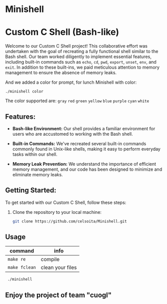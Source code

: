 # Minishell

# Custom C Shell (Bash-like)

Welcome to our Custom C Shell project! This collaborative effort was undertaken with the goal of recreating a fully functional shell similar to the Bash shell. Our team worked diligently to implement essential features, including built-in commands such as `echo`, `cd`, `pwd`, `export`, `unset`, `env`, and `exit`. In addition to these built-ins, we paid meticulous attention to memory management to ensure the absence of memory leaks.

And we added a color for prompt, for lunch Minishell with color:

`./minishell color`

The color supported are:  `gray`  `red`  `green`  `yellow`  `blue`  `purple` `cyan` `white`

## Features:

- **Bash-like Environment:** Our shell provides a familiar environment for users who are accustomed to working with the Bash shell.

- **Built-in Commands:** We've recreated several built-in commands commonly found in Unix-like shells, making it easy to perform everyday tasks within our shell.

- **Memory Leak Prevention:** We understand the importance of efficient memory management, and our code has been designed to minimize and eliminate memory leaks.

## Getting Started:

To get started with our Custom C Shell, follow these steps:

1. Clone the repository to your local machine:

   ```bash
   git clone https://github.com/celsoita/Minishell.git
## Usage
| command | info |
| ------- | ---- |
| `make re` | compile|
|`make fclean`| clean your files |
```bash
 ./minishell
```
## Enjoy the project of team "cuogl" 
